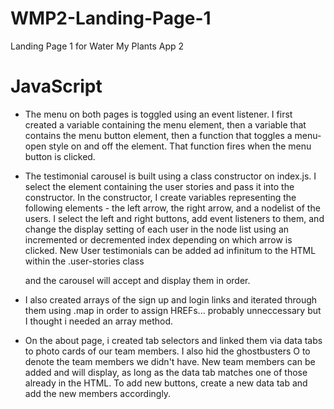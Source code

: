 # WMP2-Landing-Page-1
Landing Page 1 for Water My Plants App 2

# JavaScript
* The menu on both pages is toggled using an event listener. I first created a variable containing the menu element, then a variable that contains the menu button element, then a function that toggles a menu-open style on and off the element. That function fires when the menu button is clicked.

* The testimonial carousel is built using a class constructor on index.js. I select the element containing the user stories and pass it into the constructor. In the constructor, I create variables representing the following elements - the left arrow, the right arrow, and a nodelist of the users. I select the left and right buttons, add event listeners to them, and change the display setting of each user in the node list using an incremented or decremented index depending on which arrow is clicked. New User testimonials can be added ad infinitum to the HTML within the .user-stories class <div> and the carousel will accept and display them in order.

* I also created arrays of the sign up and login links and iterated through them using .map in order to assign HREFs... probably unneccessary but I thought i needed an array method. 

* On the about page, i created tab selectors and linked them via data tabs to photo cards of our team members. I also hid the ghostbusters O to denote the team members we didn't have. New team members can be added and will display, as long as the data tab matches one of those already in the HTML. To add new buttons, create a new data tab and add the new members accordingly. 